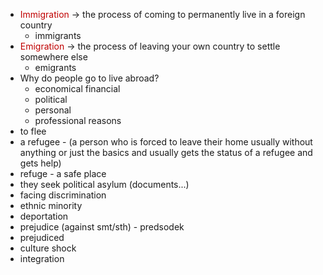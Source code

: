 - <font color="#c00000">Immigration</font> $\rightarrow$ the process of coming to permanently live in a foreign country
	- immigrants
- <font color="#c00000">Emigration</font> $\rightarrow$ the process of leaving your own country to settle somewhere else
	- emigrants
- Why do people go to live abroad?
	- economical financial
	- political
	- personal
	- professional reasons
- to flee
- a refugee - (a person who is forced to leave their home usually without anything or just the basics and usually gets the status of a refugee and gets help)
- refuge - a safe place
- they seek political asylum (documents...)
- facing discrimination
- ethnic minority
- deportation
- prejudice (against smt/sth) - predsodek
- prejudiced
- culture shock
- integration